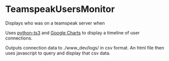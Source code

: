 # TeamspeakUsersMonitor
Displays who was on a teamspeak server when

Uses <a href="https://github.com/nikdoof/python-ts3">python-ts3</a> and <a href="https://developers.google.com/chart/">Google Charts</a> to display a timeline of user connections.

Outputs connection data to ./www_dev/logs/ in csv format. An html file then uses javascript to query and display that csv data.
